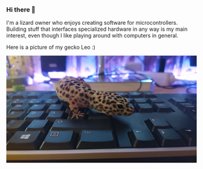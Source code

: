### Hi there 👋

I'm a lizard owner who enjoys creating software for microcontrollers. Building stuff that interfaces specialized hardware in any way is my main interest, even though I like playing around with computers in general.

Here is a picture of my gecko Leo :)

<p align="left">
  <img src="leo.jpg" alt="Leo">
</p>

<!--
**antongecko/antongecko** is a ✨ _special_ ✨ repository because its `README.md` (this file) appears on your GitHub profile.

Here are some ideas to get you started:

- 🔭 I’m currently working on ...
- 🌱 I’m currently learning ...
- 👯 I’m looking to collaborate on ...
- 🤔 I’m looking for help with ...
- 💬 Ask me about ...
- 📫 How to reach me: ...
- 😄 Pronouns: ...
- ⚡ Fun fact: ...
-->
